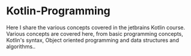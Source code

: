 # Kotlin-Programming
Here I share the various concepts covered in the jetbrains Kotlin course.
Various concepts are covered here, from basic programming concepts, Kotlin's syntax, Object oriented programming and data structures and algorithms..
